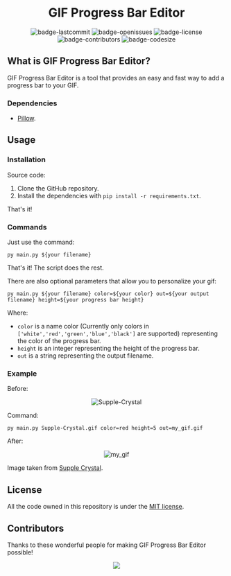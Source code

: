 <h1 align="center">
  GIF Progress Bar Editor
</h1>

<p align="center">
  <img alt="badge-lastcommit" src="https://img.shields.io/github/last-commit/GaryNLOL/GIF_Progress_Bar_Editor?style=for-the-badge">
  <img alt="badge-openissues" src="https://img.shields.io/github/issues-raw/GaryNLOL/GIF_Progress_Bar_Editor?style=for-the-badge">
  <img alt="badge-license" src="https://img.shields.io/github/license/GaryNLOL/GIF_Progress_Bar_Editor?style=for-the-badge">
  <img alt="badge-contributors" src="https://img.shields.io/github/contributors/GaryNLOL/GIF_Progress_Bar_Editor?style=for-the-badge">
  <img alt="badge-codesize" src="https://img.shields.io/github/languages/code-size/GaryNLOL/GIF_Progress_Bar_Editor?style=for-the-badge">
</p>

## What is GIF Progress Bar Editor?
GIF Progress Bar Editor is a tool that provides an easy and fast way to add a progress bar to your GIF.

### Dependencies
- [Pillow](https://pillow.readthedocs.io/en/stable/#).

## Usage
### Installation
Source code:
1. Clone the GitHub repository.
2. Install the dependencies with `pip install -r requirements.txt`.

That's it!

### Commands
Just use the command:
```python3
py main.py ${your filename}
```

That's it! The script does the rest.

There are also optional parameters that allow you to personalize your gif:
```python3
py main.py ${your filename} color=${your color} out=${your output filename} height=${your progress bar height}
```
Where:
- `color` is a name color (Currently only colors in `['white','red','green','blue','black']` are supported) representing the color of the progress bar.
- `height` is an integer representing the height of the progress bar.
- `out` is a string representing the output filename.

### Example
Before:

<p align="center">
   <img alt="Supple-Crystal" src="https://user-images.githubusercontent.com/46727048/137753081-ce02743a-720e-4200-9b8b-2b540338b8da.gif" />
</p>

Command:

`py main.py Supple-Crystal.gif color=red height=5 out=my_gif.gif`

After:

<p align="center">
   <img alt="my_gif" src="https://user-images.githubusercontent.com/46727048/137754676-2c59810c-d977-4b91-ae4b-959382c36a31.gif" />
</p>

Image taken from [Supple Crystal](https://github.com/GaryNLOL/Supple-Crystal/).

## License
All the code owned in this repository is under the [MIT license](https://github.com/GaryNLOL/GIF_Progress_Bar_Editor/blob/main/LICENSE).

## Contributors
Thanks to these wonderful people for making GIF Progress Bar Editor possible!

<p align="center"><a href="https://github.com/GaryNLOL/GIF_Progress_Bar_Editor/graphs/contributors"><img src="https://contrib.rocks/image?repo=GaryNLOL/GIF_Progress_Bar_Editor" /></a></p>
